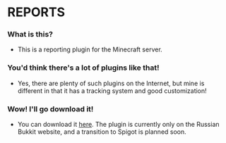 # REPORTS

### What is this?

- This is a reporting plugin for the Minecraft server.

### You'd think there's a lot of plugins like that!

- Yes, there are plenty of such plugins on the Internet, but mine is different in that it has a tracking system and good customization!

### Wow! I'll go download it!

- You can download it [here](https://rubukkit.org/threads/sec-reports-v0-5b-reporty-s-sistemoj-nabljudenija-1-16-1-19.194459/). The plugin is currently only on the Russian Bukkit website, and a transition to Spigot is planned soon.